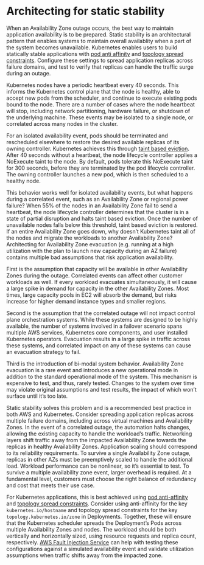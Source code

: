 # Architecting for static stability

When an Availability Zone outage occurs, the best way to maintain application availability is to be prepared. Static stability is an architectural pattern that enables systems to maintain overall availablity when a part of the system becomes unavailable. Kubernetes enables users to build statically stable applications with [pod anti affinity](https://kubernetes.io/docs/concepts/scheduling-eviction/assign-pod-node/#affinity-and-anti-affinity) and [topology spread constraints](https://kubernetes.io/docs/concepts/scheduling-eviction/topology-spread-constraints). Configure these settings to spread application replicas across failure domains, and test to verify that replicas can handle the traffic surge during an outage.

Kubernetes nodes have a periodic heartbeat every 40 seconds. This informs the Kubernetes control plane that the node is healthy, able to accept new pods from the scheduler, and continue to execute existing pods bound to the node. There are a number of cases where the node heartbeat will stop, including network partitioning, hardware failure, or shutdown of the underlying machine. These events may be isolated to a single node, or correlated across many nodes in the cluster.

For an isolated availability event, pods should be terminated and rescheduled elsewhere to restore the desired available replicas of its owning controller. Kubernetes achieves this through [taint based eviction](https://kubernetes.io/docs/concepts/scheduling-eviction/taint-and-toleration/#taint-based-evictions). After 40 seconds without a heartbeat, the node lifecycle controller applies a NoExecute taint to the node. By default, pods tolerate this NoExecute taint for 300 seconds, before they are terminated by the pod lifecycle controller. The owning controller launches a new pod, which is then scheduled to a healthy node.

This behavior works well for isolated availability events, but what happens during a correlated event, such as an Availability Zone or regional power failure? When 55% of the nodes in an Availability Zone fail to send a heartbeat, the node lifecycle controller determines that the cluster is in a state of partial disruption and halts taint based eviction. Once the number of unavailable nodes falls below this threshold, taint based eviction is restored. If an entire Availability Zone goes down, why doesn’t Kubernetes taint all of the nodes and migrate the workloads to another Availability Zone? Architecting for Availability Zone evacuation (e.g. running at a high utilization with the plan to launch new capacity during an AZ failure) contains multiple bad assumptions that risk application availability.

First is the assumption that capacity will be available in other Availability Zones during the outage. Correlated events can affect other customer workloads as well. If every workload evacuates simultaneously, it will cause a large spike in demand for capacity in the other Availability Zones. Most times, large capacity pools in EC2 will absorb the demand, but risks increase for higher demand instance types and smaller regions.

Second is the assumption that the correlated outage will not impact control plane orchestration systems. While these systems are designed to be highly available, the number of systems involved in a failover scenario spans multiple AWS services, Kubernetes core components, and user installed Kubernetes operators. Evacuation results in a large spike in traffic across these systems, and correlated impact on any of these systems can cause an evacuation strategy to fail.

Third is the introduction of bi-modal system behavior. Availability Zone evacuation is a rare event and introduces a new operational mode in addition to the standard operational mode of the system. This mechanism is expensive to test, and thus, rarely tested. Changes to the system over time may violate original assumptions and test results, the impact of which won’t surface until it’s too late.

Static stability solves this problem and is a recommended best practice in both AWS and Kubernetes. Consider spreading application replicas across multiple failure domains, including across virtual machines and Availability Zones. In the event of a correlated outage, the automation halts changes, allowing the existing capacity to handle the workload’s traffic. Networking layers shift traffic away from the impacted Availability Zone towards the replicas in healthy Availability Zones. Application scaling should correspond to its reliability requirements. To survive a single Availability Zone outage, replicas in other AZs must be preemptively scaled to handle the additional load. Workload performance can be nonlinear, so it’s essential to test. To survive a multiple availability zone event, larger overhead is required. At a fundamental level, customers must choose the right balance of redundancy and cost that meets their use case.

For Kubernetes applications, this is best achieved using [pod anti-affinity](https://kubernetes.io/docs/concepts/scheduling-eviction/assign-pod-node/#affinity-and-anti-affinity) and [topology spread constraints](https://kubernetes.io/docs/concepts/scheduling-eviction/topology-spread-constraints). Consider using anti-affinity for the key `kubernetes.io/hostname` and topology spread constraints for the key `topology.kubernetes.io/zone` in Deployments. Together, these will ensure that the Kubernetes scheduler spreads the Deployment’s Pods across multiple Availability Zones and nodes. The workload should be both vertically and horizontally sized, using resource requests and replica count, respectively. [AWS Fault Injection Service](https://docs.aws.amazon.com/fis/latest/userguide/fis-actions-reference.html#eks-actions-reference) can help with testing these configurations against a simulated availability event and validate utilization assumptions when traffic shifts away from the impacted zone.
